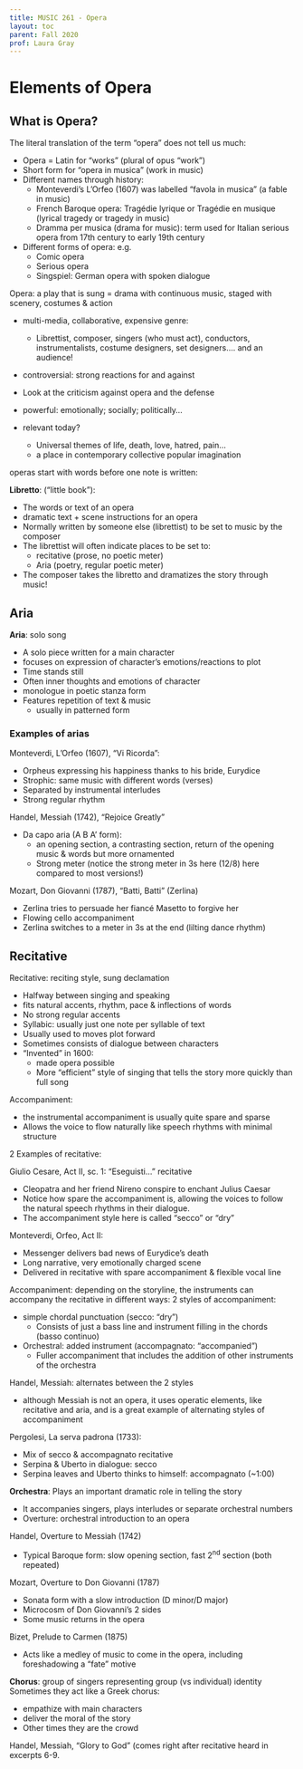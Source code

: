 ```yaml
---
title: MUSIC 261 - Opera
layout: toc
parent: Fall 2020
prof: Laura Gray
---
```

# Elements of Opera
## What is Opera?
The literal translation of the term “opera” does not tell us much:
- Opera = Latin for “works” (plural of opus “work”)
- Short form for “opera in musica” (work in music)
- Different names through history:
    - Monteverdi’s L’Orfeo (1607) was labelled “favola in musica”
    (a fable in music)
    - French Baroque opera: Tragédie lyrique or Tragédie en
    musique (lyrical tragedy or tragedy in music)
    - Dramma per musica (drama for music): term used for
    Italian serious opera from 17th century to early 19th century
- Different forms of opera: e.g.
    - Comic opera
    - Serious opera
    - Singspiel: German opera with spoken dialogue

Opera: a play that is sung = drama with continuous music, staged with scenery,
costumes & action
- multi-media, collaborative, expensive genre:
    - Librettist, composer, singers (who must act), conductors,
    instrumentalists, costume designers, set designers…. and an
    audience!
- controversial: strong reactions for and against

- Look at the criticism against opera and the defense
- powerful: emotionally; socially; politically…
- relevant today?
    - Universal themes of life, death, love, hatred, pain…
    - a place in contemporary collective popular imagination

operas start with words before one note is
written:

**Libretto**: (“little book”):
- The words or text of an opera
- dramatic text + scene instructions for an opera
- Normally written by someone else (librettist) to be
set to music by the composer
- The librettist will often indicate places to be set to:
    - recitative (prose, no poetic meter)
    - Aria (poetry, regular poetic meter)
- The composer takes the libretto and dramatizes
the story through music!

## Aria
**Aria**: solo song
- A solo piece written for a main character
- focuses on expression of character’s
emotions/reactions to plot
- Time stands still
- Often inner thoughts and emotions of
character
- monologue in poetic stanza form
- Features repetition of text & music
    - usually in patterned form

### Examples of arias
Monteverdi, L’Orfeo (1607), “Vi Ricorda”:
- Orpheus expressing his happiness thanks to his bride, Eurydice
- Strophic: same music with different words (verses)
- Separated by instrumental interludes
- Strong regular rhythm

Handel, Messiah (1742), “Rejoice Greatly”
- Da capo aria (A B A’ form):
    - an opening section, a contrasting section, return of the opening music & words but more ornamented
    - Strong meter (notice the strong meter in 3s here (12/8) here compared to most versions!)

Mozart, Don Giovanni (1787), “Batti, Batti” (Zerlina)
- Zerlina tries to persuade her fiancé Masetto to forgive her
- Flowing cello accompaniment
- Zerlina switches to a meter in 3s at the end (lilting dance rhythm)

## Recitative
Recitative: reciting style, sung declamation
- Halfway between singing and speaking
- fits natural accents, rhythm, pace & inflections of words
- No strong regular accents
- Syllabic: usually just one note per syllable of text
- Usually used to moves plot forward
- Sometimes consists of dialogue between characters
- “Invented” in 1600:
    - made opera possible
    - More “efficient” style of singing that tells the story more
    quickly than full song

Accompaniment:
- the instrumental accompaniment is usually quite spare and sparse
- Allows the voice to flow naturally like speech rhythms with minimal structure

2 Examples of recitative:

Giulio Cesare, Act II, sc. 1: “Eseguisti…” recitative
- Cleopatra and her friend Nireno conspire to enchant Julius Caesar
- Notice how spare the accompaniment is, allowing the voices to follow the natural speech rhythms in their dialogue.
- The accompaniment style here is called “secco” or “dry”

Monteverdi, Orfeo, Act II:
- Messenger delivers bad news of Eurydice’s death
- Long narrative, very emotionally charged scene
- Delivered in recitative with spare accompaniment & flexible vocal line

Accompaniment: depending on the storyline, the instruments can
accompany the recitative in different ways: 2 styles of accompaniment:
- simple chordal punctuation (secco: “dry”)
    - Consists of just a bass line and instrument filling in
the chords (basso continuo)
- Orchestral: added instrument (accompagnato: “accompanied”)
    - Fuller accompaniment that includes the addition of other instruments of the orchestra


Handel, Messiah: alternates between the 2 styles
- although Messiah is not an opera, it uses operatic elements, like recitative and
aria, and is a great example of alternating styles of accompaniment

Pergolesi, La serva padrona (1733):
- Mix of secco & accompagnato recitative
- Serpina & Uberto in dialogue: secco
- Serpina leaves and Uberto thinks to himself: accompagnato (~1:00)

**Orchestra**: Plays an important dramatic role in telling the story
- It accompanies singers, plays interludes or separate orchestral numbers
- Overture: orchestral introduction to an opera

Handel, Overture to Messiah (1742)
- Typical Baroque form: slow opening section, fast 2<sup>nd</sup> section (both repeated)

Mozart, Overture to Don Giovanni (1787)
- Sonata form with a slow introduction (D minor/D major)
- Microcosm of Don Giovanni’s 2 sides
- Some music returns in the opera

Bizet, Prelude to Carmen (1875)
- Acts like a medley of music to come in the opera, including foreshadowing a “fate”
motive

**Chorus**:
group of singers representing group (vs individual) identity
Sometimes they act like a Greek chorus:
- empathize with main characters
- deliver the moral of the story
- Other times they are the crowd

 Handel, Messiah,
“Glory to God”
(comes right after recitative heard in excerpts 6-9.
